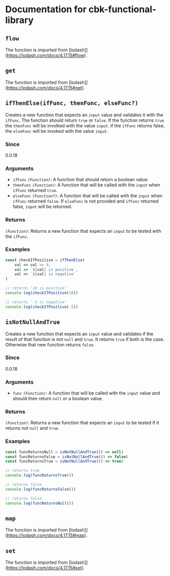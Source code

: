 # Documentation for cbk-functional-library

## `flow`

The function is imported from [lodash]](https://lodash.com/docs/4.17.15#flow).

## `get`

The function is imported from [lodash]](https://lodash.com/docs/4.17.15#get).

## `ifThenElse(ifFunc, thenFunc, elseFunc?)`

Creates a new function that expects an `input` value and validates it with the `ifFunc`. The function should return `true` or `false`. If the function returns `true` the `thenFunc` will be involked with the value `input`. if the `ifFunc` returns false, the `elseFunc` will be invoked with the value `input`.

### Since

0.0.18

### Arguments

* `ifFunc` *`(Function)`*: A function that should return a boolean value.
* `thenFunc` *`(Function)`*: A function that will be called with the `input` when `ifFunc` returned `true`.
* `elseFunc` *`(Function?)`*: A function that will be called with the `input` when `ifFunc` returned `false`. If `elseFunc` is not provided and `ifFunc` returned false, `input` will be returned.

### Returns

*`(Function)`*: Returns a new function that expects an `input` to be tested with the `ifFunc`.

### Examples

```javascript
const checkIfPositive = ifThenElse(
    val => val >= 0,
    val => `${val} is positive`,
    val => `${val} is negative`
)

// returns '10 is positive'
console.log(checkIfPositive(10))

// returns '-5 is negative'
console.log(checkIfPositive(-5))
```

## `isNotNullAndTrue`

Creates a new function that expects an `input` value and validates if the result of that function is not `null` and `true`. It returns `true` if both is the case. Otherwise that new function returns `false`.

### Since

0.0.18

### Arguments

* `func` *`(Function)`*: A function that will be called with the `input` value and should then return `null` or a boolean value.

### Returns

*`(Function)`*: Returns a new function that expects an `input` to be tested if it returns not `null` and `true`.

### Examples

```javascript
const funcReturnsNull = isNotNullAndTrue(() => null)
const funcReturnsFalse = isNotNullAndTrue(() => false)
const funcReturnsTrue = isNotNullAndTrue(() => true)

// returns true
console.log(funcReturnsTrue())

// returns false
console.log(funcReturnsFalse())

// returns false
console.log(funcReturnsNull())
```

## `map`

The function is imported from [lodash]](https://lodash.com/docs/4.17.15#map).

## `set`

The function is imported from [lodash]](https://lodash.com/docs/4.17.15#set).
